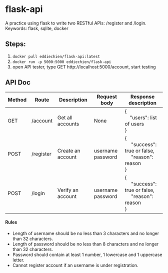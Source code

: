 # flask-api
A practice using flask to write two RESTful APIs: /register and /login. Keywords: flask, sqlite, docker

## Steps: 
1. `docker pull eddiechien/flask-api:latest`
2. `docker run -p 5000:5000 eddiechien/flask-api`
3. open API tester, type GET http://localhost:5000/account, start testing

## API Doc
| Method | Route | Description | Request body | Response description |
| ------ | ----- | ----------- | ---------- | ---------------------- |
| GET    | /account | Get all accounts | None | {<br>  &emsp;"users": list of users <br>} |
| POST   | /register | Create an account | username <br> password | {<br> &emsp; "success": true or false, <br>&emsp; "reason": reason <br>} |
| POST   | /login    | Verify an account | username <br> password | {<br> &emsp; "success": true or false, <br>&emsp; "reason": reason <br>} |

#### Rules
* Length of username should be no less than 3 characters and no longer than 32 characters.
* Length of password should be no less than 8 characters and no longer than 32 characters.
* Password should contain at least 1 number, 1 lowercase and 1 uppercase letter.
* Cannot register account if an username is under registration.
